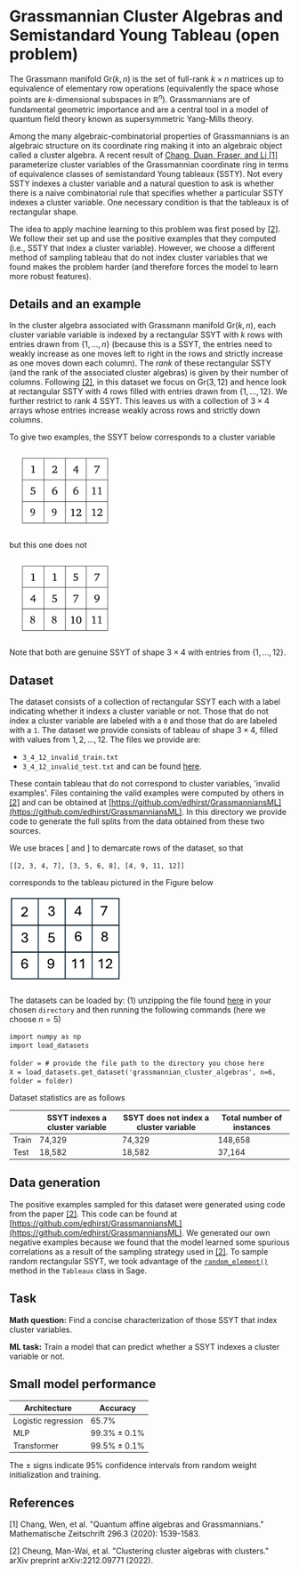 # Grassmannian Cluster Algebras and Semistandard Young Tableau (open problem)

The Grassmann manifold $\text{Gr}(k,n)$ is the set of full-rank $k \times n$ matrices up to equivalence of elementary row operations (equivalently the space whose points are $k$-dimensional subspaces in $\mathbb{R}^n$). Grassmannians are of fundamental geometric importance and are a central tool in a model of quantum field theory known as supersymmetric Yang-Mills theory. 

Among the many algebraic-combinatorial properties of Grassmannians is an algebraic structure on its coordinate ring making it into an algebraic object called a cluster algebra. A recent result of [Chang, Duan, Fraser, and Li \[1\]](https://arxiv.org/abs/1907.13575) parameterize cluster variables of the Grassmannian coordinate ring in terms of equivalence classes of semistandard Young tableaux (SSTY). Not every SSTY indexes a cluster variable and a natural question to ask is whether there is a naive combinatorial rule that specifies whether a particular SSTY indexes a cluster variable. One necessary condition is that the tableaux is of rectangular shape. 

The idea to apply machine learning to this problem was first posed by [\[2\]](https://arxiv.org/abs/2212.09771). We follow their set up and use the positive examples that they computed (i.e., SSTY that index a cluster variable). However, we choose a different method of sampling tableau that do not index cluster variables that we found makes the problem harder (and therefore forces the model to learn more robust features).

## Details and an example

In the cluster algebra associated with Grassmann manifold $\text{Gr}(k,n)$, each cluster variable variable is indexed by a rectangular SSYT with $k$ rows with entries drawn from $\{1,\dots,n\}$ (because this is a SSYT, the entries need to weakly increase as one moves left to right in the rows and strictly increase as one moves down each column). The *rank* of these rectangular SSTY (and the rank of the associated cluster algebras) is given by their number of columns. Following [\[2\]](https://arxiv.org/abs/2212.09771), in this dataset we focus on $\text{Gr}(3,12)$ and hence look at rectangular SSTY with 4 rows filled with entries drawn from $\{1,\dots,12\}$. We further restrict to rank 4 SSYT. This leaves us with a collection of $3 \times 4$ arrays whose entries increase weakly across rows and strictly down columns. 

To give two examples, the SSYT below corresponds to a cluster variable

<img src="ssyt_valid.png" alt="drawing" width="200"/>
 
but this one does not

<img src="ssyt_invalid.png" alt="drawing" width="200"/>

Note that both are genuine SSYT of shape $3 \times 4$ with entries from $\{1, \dots, 12\}$.

## Dataset

The dataset consists of a collection of rectangular SSYT each with a label indicating whether it indexs a cluster variable or not. Those that do not index a cluster variable are labeled with a `0` and those that do are labeled with a `1`. The dataset we provide consists of tableau of shape $3 \times 4$, filled with values from $1,2,\dots,12$. The files we provide are: 
- ``3_4_12_invalid_train.txt``
- ``3_4_12_invalid_test.txt``
and can be found [here](https://drive.google.com/file/d/1Dd4PAOgm7bAtXSGmQW81OE-O_7dS7qU_/view?usp=sharing).

These contain tableau that do not correspond to cluster variables, 'invalid examples'. Files containing the valid examples were computed by others in [\[2\]](https://arxiv.org/abs/2212.09771) and can be obtained at [https://github.com/edhirst/GrassmanniansML](https://github.com/edhirst/GrassmanniansML).  In this directory we provide code to generate the full splits from the data obtained from these two sources.

We use braces $[$ and $]$ to demarcate rows of the dataset, so that

``[[2, 3, 4, 7], [3, 5, 6, 8], [4, 9, 11, 12]]``

corresponds to the tableau pictured in the Figure below

<img src="fig-grassmannian-tableau-example.png" alt="drawing" width="200"/>

The datasets can be loaded by: (1) unzipping the file found [here](https://drive.google.com/file/d/1Dd4PAOgm7bAtXSGmQW81OE-O_7dS7qU_/view?usp=sharing) in your chosen `directory` and then running the following commands (here we choose $n = 5$)

```
import numpy as np
import load_datasets 

folder = # provide the file path to the directory you chose here
X = load_datasets.get_dataset('grassmannian_cluster_algebras', n=6, folder = folder)
```

Dataset statistics are as follows

|  | SSYT indexes a cluster variable | SSYT does not index a cluster variable | Total number of instances | 
|----------|----------|----------|----------|
| Train | 74,329 | 74,329 | 148,658 |
| Test  | 18,582 | 18,582 | 37,164 |

## Data generation

The positive examples sampled for this dataset were generated using code from the paper [\[2\]](https://arxiv.org/abs/2212.09771). This code can be found at [https://github.com/edhirst/GrassmanniansML](https://github.com/edhirst/GrassmanniansML). We generated our own negative examples because we found that the model learned some spurious correlations as a result of the sampling strategy used in [\[2\]](https://arxiv.org/abs/2212.09771). To sample random rectangular SSYT, we took advantage of the [`random_element()`](https://doc.sagemath.org/html/en/reference/combinat/sage/combinat/tableau.html#sage.combinat.tableau.SemistandardTableaux_shape.random_element) method in the `Tableaux` class in Sage.

## Task

**Math question:** Find a concise characterization of those SSYT that index cluster variables.

**ML task:** Train a model that can predict whether a SSYT indexes a cluster variable or not. 

## Small model performance

| Architecture  | Accuracy | 
|----------|----------|
| Logistic regression | 65.7% | 
| MLP | 99.3% $\pm$ 0.1% | 
| Transformer | 99.5% $\pm$ 0.1% | 

The $\pm$ signs indicate 95% confidence intervals from random weight initialization and training. 

## References

\[1\] Chang, Wen, et al. "Quantum affine algebras and Grassmannians." Mathematische Zeitschrift 296.3 (2020): 1539-1583.

\[2\] Cheung, Man-Wai, et al. "Clustering cluster algebras with clusters." arXiv preprint arXiv:2212.09771 (2022).

